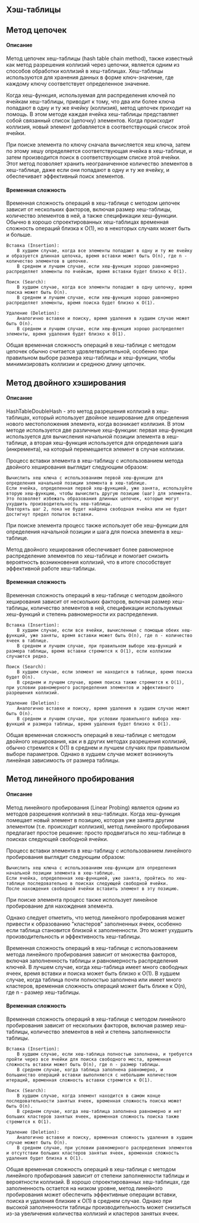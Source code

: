## Хэш-таблицы

## Метод цепочек

#### Описание

Метод цепочек хеш-таблицы (hash table chain method), также известный как метод разрешения коллизий через цепочки,
является одним из способов обработки коллизий в хеш-таблицах. Хеш-таблицы используются для хранения данных в форме
ключ-значение, где каждому ключу соответствует определенное значение.

Когда хеш-функция, используемая для распределения ключей по ячейкам хеш-таблицы, приводит к тому, что два или более
ключа попадают в одну и ту же ячейку (коллизия), метод цепочек приходит на помощь. В этом методе каждая ячейка
хеш-таблицы представляет собой связанный список (цепочку) элементов. Когда происходит коллизия, новый элемент
добавляется в соответствующий список этой ячейки.

При поиске элемента по ключу сначала вычисляется хеш ключа, затем по этому хешу определяется соответствующая ячейка в
хеш-таблице, и затем производится поиск в соответствующем списке этой ячейки. Этот метод позволяет хранить
неограниченное количество элементов в хеш-таблице, даже если они попадают в одну и ту же ячейку, и обеспечивает
эффективный поиск элементов.

#### Временная сложность

Временная сложность операций в хеш-таблице с методом цепочек зависит от нескольких факторов, включая размер хеш-таблицы,
количество элементов в ней, а также спецификации хеш-функции. Обычно в хорошо спроектированных хеш-таблицах временная
сложность операций близка к O(1), но в некоторых случаях может быть и больше.

    Вставка (Insertion):
        В худшем случае, когда все элементы попадают в одну и ту же ячейку и образуется длинная цепочка, время вставки может быть O(n), где n - количество элементов в цепочке.
        В среднем и лучшем случае, если хеш-функция хорошо равномерно распределяет элементы по ячейкам, время вставки будет близко к O(1).

    Поиск (Search):
        В худшем случае, когда все элементы попадают в одну цепочку, время поиска может быть O(n).
        В среднем и лучшем случае, если хеш-функция хорошо равномерно распределяет элементы, время поиска будет близко к O(1).

    Удаление (Deletion):
        Аналогично вставке и поиску, время удаления в худшем случае может быть O(n).
        В среднем и лучшем случае, если хеш-функция хорошо распределяет элементы, время удаления будет близко к O(1).

Общая временная сложность операций в хеш-таблице с методом цепочек обычно считается удовлетворительной, особенно при
правильном выборе размера хеш-таблицы и хеш-функции, чтобы минимизировать коллизии и среднюю длину цепочек.

## Метод двойного хэширования

#### Описание

HashTableDoubleHash - это метод разрешения коллизий в хеш-таблицах, который использует двойное хеширование для
определения нового местоположения элемента, когда возникает коллизия. В этом методе используется две различные
хеш-функции: первая хеш-функция используется для вычисления начальной позиции элемента в хеш-таблице, а вторая
хеш-функция используется для определения шага (инкремента), на который перемещается элемент в случае коллизии.

Процесс вставки элемента в хеш-таблицу с использованием метода двойного хеширования выглядит следующим образом:

    Вычислить хеш ключа с использованием первой хеш-функции для определения начальной позиции элемента в хеш-таблице.
    Если ячейка, определенная первой хеш-функцией, уже занята, используйте вторую хеш-функцию, чтобы вычислить другую позицию (шаг) для элемента. Это позволяет избежать образования длинных цепочек, которые могут ухудшить производительность хеш-таблицы.
    Повторять шаг 2, пока не будет найдена свободная ячейка или не будет достигнут предел попыток вставки.

При поиске элемента процесс также использует обе хеш-функции для определения начальной позиции и шага для поиска
элемента в хеш-таблице.

Метод двойного хеширования обеспечивает более равномерное распределение элементов по хеш-таблице и помогает снизить
вероятность возникновения коллизий, что в итоге способствует эффективной работе хеш-таблицы.

#### Временная сложность

Временная сложность операций в хеш-таблице с методом двойного хеширования зависит от нескольких факторов, включая размер
хеш-таблицы, количество элементов в ней, спецификации используемых хеш-функций и степень равномерности их распределения.

    Вставка (Insertion):
        В худшем случае, если все ячейки, вычисленные с помощью обеих хеш-функций, уже заняты, время вставки может быть O(n), где n - количество ячеек в таблице.
        В среднем и лучшем случае, при правильном выборе хеш-функций и размера таблицы, время вставки стремится к O(1), если коллизии случаются редко.

    Поиск (Search):
        В худшем случае, если элемент не находится в таблице, время поиска будет O(n).
        В среднем и лучшем случае, время поиска также стремится к O(1), при условии равномерного распределения элементов и эффективного разрешения коллизий.

    Удаление (Deletion):
        Аналогично вставке и поиску, время удаления в худшем случае может быть O(n).
        В среднем и лучшем случае, при условии правильного выбора хеш-функций и размера таблицы, время удаления будет близко к O(1).

Общая временная сложность операций в хеш-таблице с методом двойного хеширования, как и в других методах разрешения
коллизий, обычно стремится к O(1) в среднем и лучшем случаях при правильном выборе параметров. Однако в худшем случае
может возникнуть линейная зависимость от размера таблицы.

## Метод линейного пробирования

#### Описание

Метод линейного пробирования (Linear Probing) является одним из методов разрешения коллизий в хеш-таблицах. Когда
хеш-функция помещает новый элемент в позицию, которая уже занята другим элементом (т.е. происходит коллизия), метод
линейного пробирования предлагает простое решение: просто продвигаться по хеш-таблице в поисках следующей свободной
ячейки.

Процесс вставки элемента в хеш-таблицу с использованием линейного пробирования выглядит следующим образом:

    Вычислить хеш ключа с использованием хеш-функции для определения начальной позиции элемента в хеш-таблице.
    Если ячейка, определенная хеш-функцией, уже занята, пройтись по хеш-таблице последовательно в поисках следующей свободной ячейки.
    После нахождения свободной ячейки вставить элемент в эту позицию.

При поиске элемента процесс также использует линейное пробирование для нахождения элемента.

Однако следует отметить, что метод линейного пробирования может привести к образованию "кластеров" заполненных ячеек,
особенно если таблица становится близкой к заполненности. Это может ухудшить производительность и эффективность
хеш-таблицы.

Временная сложность операций в хеш-таблице с использованием метода линейного пробирования зависит от множества факторов,
включая заполненность таблицы и равномерность распределения ключей. В лучшем случае, когда хеш-таблица имеет много
свободных ячеек, время вставки и поиска может быть близко к O(1). В худшем случае, когда таблица почти полностью
заполнена или имеет много кластеров, временная сложность операций может быть ближе к O(n), где n - размер хеш-таблицы.

#### Временная сложность

Временная сложность операций в хеш-таблице с методом линейного пробирования зависит от нескольких факторов, включая
размер хеш-таблицы, количество элементов в ней и степень заполненности таблицы.

    Вставка (Insertion):
        В худшем случае, если хеш-таблица полностью заполнена, и требуется пройти через все ячейки для поиска свободного места, временная сложность вставки может быть O(n), где n - размер таблицы.
        В среднем случае, когда таблица заполнена равномерно, и большинство операций вставки выполняются с небольшим количеством итераций, временная сложность вставки стремится к O(1).

    Поиск (Search):
        В худшем случае, когда элемент находится в самом конце последовательности занятых ячеек, временная сложность поиска может быть O(n).
        В среднем случае, когда хеш-таблица заполнена равномерно и нет больших кластеров занятых ячеек, временная сложность поиска также стремится к O(1).

    Удаление (Deletion):
        Аналогично вставке и поиску, временная сложность удаления в худшем случае может быть O(n).
        В среднем случае, при условии равномерного распределения элементов и отсутствии больших кластеров занятых ячеек, временная сложность удаления будет близка к O(1).

Общая временная сложность операций в хеш-таблице с методом линейного пробирования зависит от степени заполненности
таблицы и вероятности коллизий. В хорошо спроектированных хеш-таблицах, где заполненность остается на низком уровне,
метод линейного пробирования может обеспечить эффективные операции вставки, поиска и удаления близкие к O(1) в среднем
случае. Однако при высокой заполненности таблицы производительность может снизиться из-за увеличения количества коллизий
и кластеров занятых ячеек.